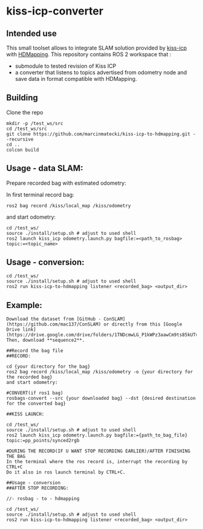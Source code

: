 # kiss-icp-converter


## Intended use 

This small toolset allows to integrate SLAM solution provided by [kiss-icp](https://github.com/PRBonn/kiss-icp) with [HDMapping](https://github.com/MapsHD/HDMapping).
This repository contains ROS 2 workspace that :
  - submodule to tested revision of Kiss ICP
  - a converter that listens to topics advertised from odometry node and save data in format compatible with HDMapping.


## Building

Clone the repo
```shell
mkdir -p /test_ws/src
cd /test_ws/src
git clone https://github.com/marcinmatecki/kiss-icp-to-hdmapping.git --recursive
cd ..
colcon build
```

## Usage - data SLAM:

Prepare recorded bag with estimated odometry:

In first terminal record bag:
```shell
ros2 bag record /kiss/local_map /kiss/odometry
```

and start odometry:
```shell 
cd /test_ws/
source ./install/setup.sh # adjust to used shell
ros2 launch kiss_icp odometry.launch.py bagfile:=<path_to_rosbag> topic:=<topic_name>
```

## Usage - conversion:

```shell
cd /test_ws/
source ./install/setup.sh # adjust to used shell
ros2 run kiss-icp-to-hdmapping listener <recorded_bag> <output_dir>
```

## Example:

```shell
Download the dataset from [GitHub - ConSLAM](https://github.com/mac137/ConSLAM) or directly from this [Google Drive link](https://drive.google.com/drive/folders/1TNDcmwLG_P1kWPz3aawCm9ts85kUTvnU). Then, download **sequence2**.

##Record the bag file
##RECORD:

cd {your directory for the bag}
ros2 bag record /kiss/local_map /kiss/odometry -o {your directory for the recorded bag}
and start odometry:

#CONVERT(if ros1 bag)
rosbags-convert --src {your downloaded bag} --dst {desired destination for the converted bag}

##KISS LAUNCH:

cd /test_ws/
source ./install/setup.sh # adjust to used shell
ros2 launch kiss_icp odometry.launch.py bagfile:={path_to_bag_file} topic:=pp_points/synced2rgb

#DURING THE RECORD(IF U WANT STOP RECORDING EARLIER)/AFTER FINISHING THE BAG
In the terminal where the ros record is, interrupt the recording by CTRL+C
Do it also in ros launch terminal by CTRL+C.

##Usage - conversion
##AFTER STOP RECORDING:

//- rosbag - to - hdmapping

cd /test_ws/
source ./install/setup.sh # adjust to used shell
ros2 run kiss-icp-to-hdmapping listener <recorded_bag> <output_dir>
```
